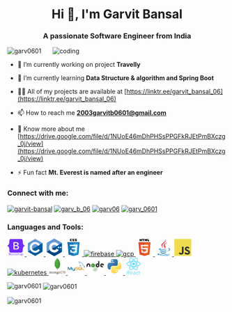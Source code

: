 <h1 align="center">Hi 👋, I'm Garvit Bansal</h1>
<h3 align="center">A passionate Software Engineer from India</h3>
<img align="right" alt=" coding" width="400" src="https://user-images.githubusercontent.com/74038190/219923823-bf1ce878-c6b8-4faa-be07-93e6b1006521.gif">

<p align="left"> <img src="https://komarev.com/ghpvc/?username=garv0601&label=Profile%20views&color=0e75b6&style=flat" alt="garv0601" /> </p>

- 🔭 I’m currently working on project **Travelly**

- 🌱 I’m currently learning **Data Structure & algorithm and Spring Boot**

- 👨‍💻 All of my projects are available at [https://linktr.ee/garvit_bansal_06](https://linktr.ee/garvit_bansal_06)

- 📫 How to reach me **2003garvitb0601@gmail.com**

- 📝 Know more about me [https://drive.google.com/file/d/1NUoE46mDhPHSsPPGFkRJEtPmBXczg_0j/view](https://drive.google.com/file/d/1NUoE46mDhPHSsPPGFkRJEtPmBXczg_0j/view)

- ⚡ Fun fact **Mt. Everest is named after an engineer**

<h3 align="left">Connect with me:</h3>
<p align="left">
<a href="https://linkedin.com/in/garvit-bansal" target="blank"><img align="center" src="https://raw.githubusercontent.com/rahuldkjain/github-profile-readme-generator/master/src/images/icons/Social/linked-in-alt.svg" alt="garvit-bansal" height="30" width="40" /></a>
<a href="https://instagram.com/garv_b_06" target="blank"><img align="center" src="https://raw.githubusercontent.com/rahuldkjain/github-profile-readme-generator/master/src/images/icons/Social/instagram.svg" alt="garv_b_06" height="30" width="40" /></a>
<a href="https://www.codechef.com/users/garv06" target="blank"><img align="center" src="https://cdn.jsdelivr.net/npm/simple-icons@3.1.0/icons/codechef.svg" alt="garv06" height="30" width="40" /></a>
<a href="https://www.leetcode.com/garv_0601" target="blank"><img align="center" src="https://raw.githubusercontent.com/rahuldkjain/github-profile-readme-generator/master/src/images/icons/Social/leet-code.svg" alt="garv_0601" height="30" width="40" /></a>
</p>

<h3 align="left">Languages and Tools:</h3>
<p align="left"> <a href="https://getbootstrap.com" target="_blank" rel="noreferrer"> <img src="https://raw.githubusercontent.com/devicons/devicon/master/icons/bootstrap/bootstrap-plain-wordmark.svg" alt="bootstrap" width="40" height="40"/> </a> <a href="https://www.cprogramming.com/" target="_blank" rel="noreferrer"> <img src="https://raw.githubusercontent.com/devicons/devicon/master/icons/c/c-original.svg" alt="c" width="40" height="40"/> </a> <a href="https://www.w3schools.com/cpp/" target="_blank" rel="noreferrer"> <img src="https://raw.githubusercontent.com/devicons/devicon/master/icons/cplusplus/cplusplus-original.svg" alt="cplusplus" width="40" height="40"/> </a> <a href="https://www.w3schools.com/css/" target="_blank" rel="noreferrer"> <img src="https://raw.githubusercontent.com/devicons/devicon/master/icons/css3/css3-original-wordmark.svg" alt="css3" width="40" height="40"/> </a> <a href="https://firebase.google.com/" target="_blank" rel="noreferrer"> <img src="https://www.vectorlogo.zone/logos/firebase/firebase-icon.svg" alt="firebase" width="40" height="40"/> </a> <a href="https://cloud.google.com" target="_blank" rel="noreferrer"> <img src="https://www.vectorlogo.zone/logos/google_cloud/google_cloud-icon.svg" alt="gcp" width="40" height="40"/> </a> <a href="https://www.w3.org/html/" target="_blank" rel="noreferrer"> <img src="https://raw.githubusercontent.com/devicons/devicon/master/icons/html5/html5-original-wordmark.svg" alt="html5" width="40" height="40"/> </a> <a href="https://www.java.com" target="_blank" rel="noreferrer"> <img src="https://raw.githubusercontent.com/devicons/devicon/master/icons/java/java-original.svg" alt="java" width="40" height="40"/> </a> <a href="https://developer.mozilla.org/en-US/docs/Web/JavaScript" target="_blank" rel="noreferrer"> <img src="https://raw.githubusercontent.com/devicons/devicon/master/icons/javascript/javascript-original.svg" alt="javascript" width="40" height="40"/> </a> <a href="https://kubernetes.io" target="_blank" rel="noreferrer"> <img src="https://www.vectorlogo.zone/logos/kubernetes/kubernetes-icon.svg" alt="kubernetes" width="40" height="40"/> </a> <a href="https://www.mongodb.com/" target="_blank" rel="noreferrer"> <img src="https://raw.githubusercontent.com/devicons/devicon/master/icons/mongodb/mongodb-original-wordmark.svg" alt="mongodb" width="40" height="40"/> </a> <a href="https://www.mysql.com/" target="_blank" rel="noreferrer"> <img src="https://raw.githubusercontent.com/devicons/devicon/master/icons/mysql/mysql-original-wordmark.svg" alt="mysql" width="40" height="40"/> </a> <a href="https://nodejs.org" target="_blank" rel="noreferrer"> <img src="https://raw.githubusercontent.com/devicons/devicon/master/icons/nodejs/nodejs-original-wordmark.svg" alt="nodejs" width="40" height="40"/> </a> <a href="https://www.python.org" target="_blank" rel="noreferrer"> <img src="https://raw.githubusercontent.com/devicons/devicon/master/icons/python/python-original.svg" alt="python" width="40" height="40"/> </a> <a href="https://reactjs.org/" target="_blank" rel="noreferrer"> <img src="https://raw.githubusercontent.com/devicons/devicon/master/icons/react/react-original-wordmark.svg" alt="react" width="40" height="40"/> </a> </p>

<p><img align="left" src="https://github-readme-stats.vercel.app/api/top-langs?username=garv0601&show_icons=true&locale=en&layout=compact" alt="garv0601" /></p>

<p>&nbsp;<img align="center" src="https://github-readme-stats.vercel.app/api?username=garv0601&show_icons=true&locale=en" alt="garv0601" /></p>

<p><img align="center" src="https://github-readme-streak-stats.herokuapp.com/?user=garv0601&" alt="garv0601" /></p>





